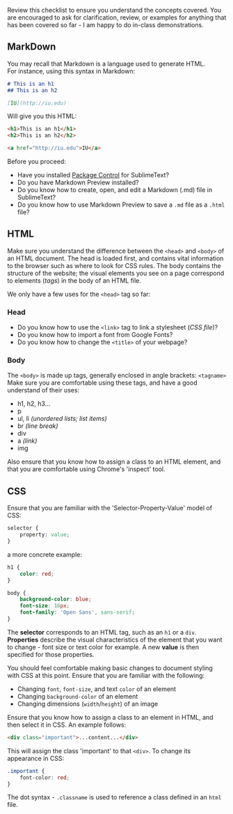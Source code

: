 Review this checklist to ensure you understand the concepts covered. You are encouraged to ask for clarification, review, or examples for anything that has been covered so far - I am happy to do in-class demonstrations.

## MarkDown
You may recall that Markdown is a language used to generate HTML.  
For instance, using this syntax in Markdown:

~~~markdown
# This is an h1
## This is an h2

[IU](http://iu.edu)
~~~

Will give you this HTML:

~~~html
<h1>This is an h1</h1>
<h2>This is an h2</h2>

<a href="http://iu.edu">IU</a>
~~~
Before you proceed:

* Have you installed [Package Control](https://packagecontrol.io/) for SublimeText?
* Do you have Markdown Preview installed?
* Do you know how to create, open, and edit a Markdown (.md) file in SublimeText?
* Do you know how to use Markdown Preview to save a `.md` file as a `.html` file?


## HTML
Make sure you understand the difference between the `<head>` and `<body>` of an HTML document. The head is loaded first, and contains vital information to the browser such as where to look for CSS rules. The body contains the structure of the website; the visual elements you see on a page correspond to elements (_tags_) in the body of an HTML file.

We only have a few uses for the `<head>` tag so far:

### Head
* Do you know how to use the `<link>` tag to link a stylesheet (_CSS file_)?
* Do you know how to import a font from Google Fonts?
* Do you know how to change the `<title>` of your webpage?

### Body
The `<body>` is made up tags, generally enclosed in angle brackets: `<tagname>`  
Make sure you are comfortable using these tags, and have a good understand of their uses:

* h1, h2, h3...
* p
* ul, li _(unordered lists; list items)_
* br _(line break)_
* div
* a _(link)_
* img

Also ensure that you know how to assign a class to an HTML element, and that you are comfortable using Chrome's 'inspect' tool.

## CSS
Ensure that you are familiar with the 'Selector-Property-Value' model of CSS:

~~~css
selector {
	property: value;
}
~~~

a more concrete example:

~~~css
h1 {
	color: red;
}

body {
	background-color: blue;
	font-size: 16px;
	font-family: 'Open Sans', sans-serif;
}
~~~
The **selector** corresponds to an HTML tag, such as an `h1` or a `div`.
**Properties** describe the visual characteristics of the element that you want to change - font size or text color for example. A new **value** is then specified for those properties.

You should feel comfortable making basic changes to document styling with CSS at this point. Ensure that you are familiar with the following:

* Changing `font`, `font-size`, and text `color` of an element
* Changing `background-color` of an element
* Changing dimensions (`width`/`height`) of an image

Ensure that you know how to assign a class to an element in HTML, and then select it in CSS. An example follows:

~~~html
<div class="important">...content...</div>
~~~

This will assign the class 'important' to that `<div>`. To change its appearance in CSS:

~~~css
.important {
	font-color: red;
}
~~~

The dot syntax - `.classname` is used to reference a class defined in an `html` file.